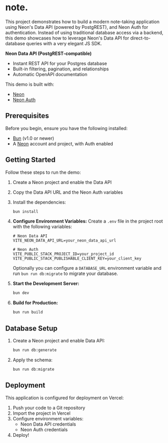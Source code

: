 # note.

This project demonstrates how to build a modern note-taking application using Neon's Data API (powered by PostgREST), and Neon Auth for authentication. Instead of using traditional database access via a backend, this demo showcases how to leverage Neon's Data API for direct-to-database queries with a very elegant JS SDK.

**Neon Data API (PostgREST-compatible)**

- Instant REST API for your Postgres database
- Built-in filtering, pagination, and relationships
- Automatic OpenAPI documentation

This demo is built with:

- [Neon](https://neon.tech)
- [Neon Auth](https://neon.tech/docs/guides/neon-auth)

## Prerequisites

Before you begin, ensure you have the following installed:

- [Bun](https://bun.sh/) (v1.0 or newer)
- A [Neon](https://neon.tech) account and project, with Auth enabled

## Getting Started

Follow these steps to run the demo:

1. Create a Neon project and enable the Data API

2. Copy the Data API URL and the Neon Auth variables

3. Install the dependencies:

   ```bash
   bun install
   ```

4. **Configure Environment Variables:**
   Create a `.env` file in the project root with the following variables:

   ```env
   # Neon Data API
   VITE_NEON_DATA_API_URL=your_neon_data_api_url

   # Neon Auth
   VITE_PUBLIC_STACK_PROJECT_ID=your_project_id
   VITE_PUBLIC_STACK_PUBLISHABLE_CLIENT_KEY=your_client_key
   ```

   Optionally you can configure a `DATABASE_URL` environment variable and run `bun run db:migrate` to migrate your database.

5. **Start the Development Server:**

   ```bash
   bun dev
   ```

6. **Build for Production:**
   ```bash
   bun run build
   ```

## Database Setup

1. Create a Neon project and enable Data API:

   ```bash
   bun run db:generate
   ```

2. Apply the schema:

   ```bash
   bun run db:migrate
   ```

## Deployment

This application is configured for deployment on Vercel:

1. Push your code to a Git repository
2. Import the project in Vercel
3. Configure environment variables:
   - Neon Data API credentials
   - Neon Auth credentials
4. Deploy!
